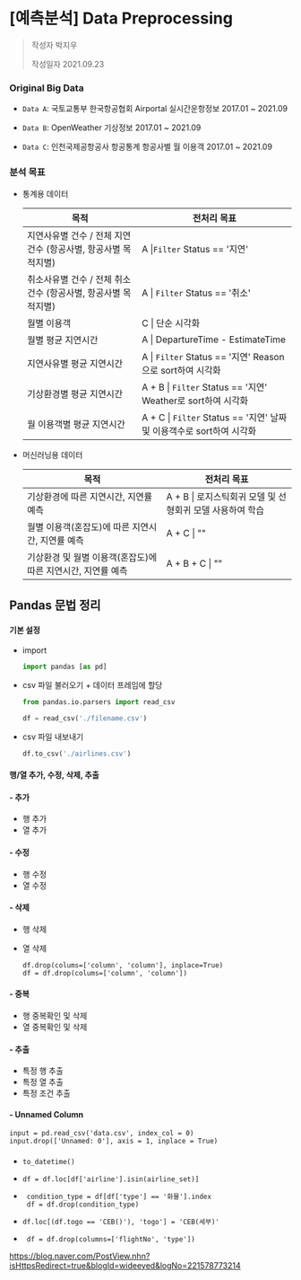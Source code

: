 

# [예측분석] Data Preprocessing

> 작성자 박지우
>
> 작성일자 2021.09.23



### Original Big Data

- `Data A`: 국토교통부 한국항공협회 Airportal 실시간운항정보 2017.01 ~ 2021.09

- `Data B`: OpenWeather 기상정보 2017.01 ~ 2021.09
- `Data C`: 인천국제공항공사 항공통계 항공사별 월 이용객 2017.01 ~ 2021.09



### 분석 목표

- 통계용 데이터

  | 목적                                                         | 전처리 목표                                                  |
  | ------------------------------------------------------------ | ------------------------------------------------------------ |
  | 지연사유별 건수 / 전체 지연 건수 (항공사별,  항공사별 목적지별) | A \|`Filter` Status == '지연'                                |
  | 취소사유별 건수 / 전체 취소 건수 (항공사별,  항공사별 목적지별) | A \| `Filter` Status == '취소'                               |
  | 월별 이용객                                                  | C \|  단순 시각화                                            |
  | 월별 평균 지연시간                                           | A \| DepartureTime - EstimateTime                            |
  | 지연사유별 평균 지연시간                                     | A \| `Filter` Status == '지연' Reason으로 sort하여 시각화    |
  | 기상환경별 평균 지연시간                                     | A + B \| `Filter` Status == '지연' Weather로 sort하여 시각화 |
  | 월 이용객별 평균 지연시간                                    | A + C \| `Filter` Status == '지연' 날짜 및 이용객수로 sort하여 시각화 |

  

- 머신러닝용 데이터

  | 목적                                                         | 전처리 목표                                               |
  | ------------------------------------------------------------ | --------------------------------------------------------- |
  | 기상환경에 따른 지연시간, 지연률 예측                        | A + B \| 로지스틱회귀 모델 및 선형회귀 모델 사용하여 학습 |
  | 월별 이용객(혼잡도)에 따른 지연시간, 지연률 예측             | A + C \|  ""                                              |
  | 기상환경 및 월별 이용객(혼잡도)에 따른 지연시간, 지연률 예측 | A + B + C \| ""                                           |

  

## Pandas 문법 정리

#### 기본 설정

- import

  ```python
  import pandas [as pd]
  ```

  

- csv 파일 불러오기 + 데이터 프레임에 할당

  ```python
  from pandas.io.parsers import read_csv
  
  df = read_csv('./filename.csv')
  ```

  

- csv 파일 내보내기

  ```python
  df.to_csv('./airlines.csv')
  ```



#### 행/열 추가, 수정, 삭제, 추출

#### - 추가

- 행 추가
- 열 추가

#### - 수정

- 행 수정
- 열 수정

#### - 삭제

- 행 삭제

- 열 삭제

  ```
  df.drop(colums=['column', 'column'], inplace=True)
  df = df.drop(colums=['column', 'column'])
  ```

  

#### - 중복

- 행 중복확인 및 삭제
- 열 중복확인 및 삭제

#### - 추출

- 특정 행 추출
- 특정 열 추출
- 특정 조건 추출



#### - Unnamed Column

```
input = pd.read_csv('data.csv', index_col = 0)
input.drop(['Unnamed: 0'], axis = 1, inplace = True)
```



#### 

#### 

- ```
  to_datetime()
  ```

- ```
  df = df.loc[df['airline'].isin(airline_set)]
  ```

- ```
   condition_type = df[df['type'] == '화물'].index
   df = df.drop(condition_type)
  ```

- ```
  df.loc[(df.togo == 'CEB()'), 'togo'] = 'CEB(세부)'
  ```

- ```
   df = df.drop(columns=['flightNo', 'type'])
  ```



https://blog.naver.com/PostView.nhn?isHttpsRedirect=true&blogId=wideeyed&logNo=221578773214


